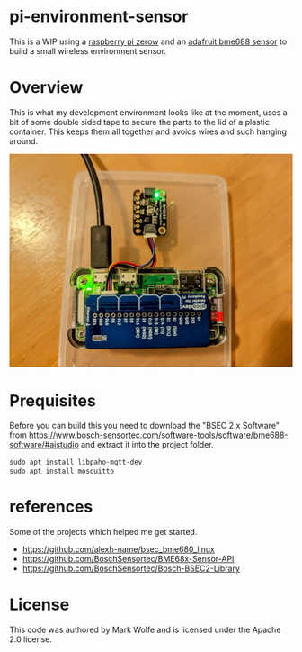 # pi-environment-sensor

This is a WIP using a [raspberry pi zerow](https://www.raspberrypi.com/products/raspberry-pi-zero-w/) and an [adafruit bme688 sensor](https://www.adafruit.com/product/5046) to build a small wireless environment sensor.

# Overview

This is what my development environment looks like at the moment, uses a bit of some double sided tape to secure the parts to the lid of a plastic container. This keeps them all together and avoids wires and such hanging around.

![Dev Board](docs/images/devboard.jpeg)

# Prequisites

Before you can build this you need to download the "BSEC 2.x Software" from https://www.bosch-sensortec.com/software-tools/software/bme688-software/#aistudio and extract it into the project folder.

```
sudo apt install libpaho-mqtt-dev
sudo apt install mosquitto
```

# references

Some of the projects which helped me get started.

* https://github.com/alexh-name/bsec_bme680_linux
* https://github.com/BoschSensortec/BME68x-Sensor-API
* https://github.com/BoschSensortec/Bosch-BSEC2-Library

# License

This code was authored by Mark Wolfe and is licensed under the Apache 2.0 license.